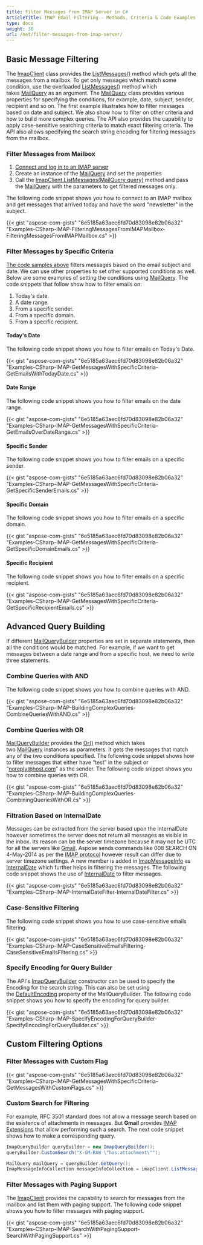 ```yaml
---
title: Filter Messages from IMAP Server in C# 
ArticleTitle: IMAP Email Filtering - Methods, Criteria & Code Examples 
type: docs
weight: 30
url: /net/filter-messages-from-imap-server/
---
```


## **Basic Message Filtering**

The [ImapClient](https://reference.aspose.com/email/net/aspose.email.clients.imap/imapclient/) class provides the [ListMessages()](https://reference.aspose.com/email/net/aspose.email.clients.imap/imapclient/listmessages/#listmessages) method which gets all the messages from a mailbox. To get only messages which match some condition, use the overloaded [ListMessages()](https://reference.aspose.com/email/net/aspose.email.clients.imap/imapclient/listmessages/#listmessages) method which takes [MailQuery](https://reference.aspose.com/email/net/aspose.email.tools.search/mailquery/) as an argument. The [MailQuery](https://reference.aspose.com/email/net/aspose.email.tools.search/mailquery/) class provides various properties for specifying the conditions, for example, date, subject, sender, recipient and so on. The first example illustrates how to filter messages based on date and subject. We also show how to filter on other criteria and how to build more complex queries. The API also provides the capability to apply case-sensitive searching criteria to match exact filtering criteria. The API also allows specifying the search string encoding for filtering messages from the mailbox.

### **Filter Messages from Mailbox**

1. [Connect and log in to an IMAP server](https://docs.aspose.com/email/net/connecting-to-imap-server/#connecting-with-imap-server)
2. Create an instance of the [MailQuery](https://reference.aspose.com/email/net/aspose.email.tools.search/mailquery/) and set the properties
3. Call the [ImapClient.ListMessages(MailQuery query)](https://reference.aspose.com/email/net/aspose.email.clients.imap/imapclient/listmessages/#listmessages_14) method and pass the [MailQuery](https://reference.aspose.com/email/net/aspose.email.tools.search/mailquery/) with the parameters to get filtered messages only.

The following code snippet shows you how to connect to an IMAP mailbox and get messages that arrived today and have the word "newsletter" in the subject.

{{< gist "aspose-com-gists" "6e5185a63aec6fd70d83098e82b06a32" "Examples-CSharp-IMAP-FilteringMessagesFromIMAPMailbox-FilteringMessagesFromIMAPMailbox.cs" >}}

### **Filter Messages by Specific Criteria**

[The code samples above](#filtering-messages-from-mailbox) filters messages based on the email subject and date. We can use other properties to set other supported conditions as well. Below are some examples of setting the conditions using [MailQuery](https://reference.aspose.com/email/net/aspose.email.tools.search/mailquery/). The code snippets that follow show how to filter emails on:

1. Today's date.
1. A date range.
1. From a specific sender.
1. From a specific domain.
1. From a specific recipient.

#### **Today's Date**

The following code snippet shows you how to filter emails on Today's Date.

{{< gist "aspose-com-gists" "6e5185a63aec6fd70d83098e82b06a32" "Examples-CSharp-IMAP-GetMessagesWithSpecificCriteria-GetEmailsWithTodayDate.cs" >}}

#### **Date Range**

The following code snippet shows you how to filter emails on the date range.

{{< gist "aspose-com-gists" "6e5185a63aec6fd70d83098e82b06a32" "Examples-CSharp-IMAP-GetMessagesWithSpecificCriteria-GetEmailsOverDateRange.cs" >}}

#### **Specific Sender**

The following code snippet shows you how to filter emails on a specific sender.

{{< gist "aspose-com-gists" "6e5185a63aec6fd70d83098e82b06a32" "Examples-CSharp-IMAP-GetMessagesWithSpecificCriteria-GetSpecificSenderEmails.cs" >}}

#### **Specific Domain**

The following code snippet shows you how to filter emails on a specific domain.

{{< gist "aspose-com-gists" "6e5185a63aec6fd70d83098e82b06a32" "Examples-CSharp-IMAP-GetMessagesWithSpecificCriteria-GetSpecificDomainEmails.cs" >}}

#### **Specific Recipient**

The following code snippet shows you how to filter emails on a specific recipient.

{{< gist "aspose-com-gists" "6e5185a63aec6fd70d83098e82b06a32" "Examples-CSharp-IMAP-GetMessagesWithSpecificCriteria-GetSpecificRecipientEmails.cs" >}}

## **Advanced Query Building**

If different [MailQueryBuilder](https://reference.aspose.com/email/net/aspose.email.tools.search/mailquerybuilder/) properties are set in separate statements, then all the conditions would be matched. For example, if we want to get messages between a date range and from a specific host, we need to write three statements.

### **Combine Queries with AND**

The following code snippet shows you how to combine queries with AND.

{{< gist "aspose-com-gists" "6e5185a63aec6fd70d83098e82b06a32" "Examples-CSharp-IMAP-BuildingComplexQueries-CombineQueriesWithAND.cs" >}}

### **Combine Queries with OR**

[MailQueryBuilder](https://reference.aspose.com/email/net/aspose.email.tools.search/mailquerybuilder/) provides the [Or()](https://reference.aspose.com/email/net/aspose.email.tools.search/mailquerybuilder/or/#or) method which takes two [MailQuery](https://reference.aspose.com/email/net/aspose.email.tools.search/mailquery/) instances as parameters. It gets the messages that match any of the two conditions specified. The following code snippet shows how to filter messages that either have “test” in the subject or “noreply@host.com” as the sender. The following code snippet shows you how to combine queries with OR.

{{< gist "aspose-com-gists" "6e5185a63aec6fd70d83098e82b06a32" "Examples-CSharp-IMAP-BuildingComplexQueries-CombiningQueriesWithOR.cs" >}}

### **Filtration Based on InternalDate**

Messages can be extracted from the server based upon the InternalDate however sometimes the server does not return all messages as visible in the inbox. Its reason can be the server timezone because it may not be UTC for all the servers like [Gmail](https://www.google.com.ua/search?client=opera&q=timezone+gmail&sourceid=opera&ie=utf-8&oe=utf-8&channel=suggest#channel=suggest&q=gmail+server+timezone++). Aspose sends commands like 008 SEARCH ON 4-May-2014 as per the [IMAP protocol](https://www.rfc-editor.org/rfc/rfc1730) however result can differ due to server timezone settings. A new member is added in [ImapMessageInfo](https://reference.aspose.com/email/net/aspose.email.clients.imap/imapmessageinfo/) as [InternalDate](https://reference.aspose.com/email/net/aspose.email.clients.imap/imapmessageinfo/internaldate/) which further helps in filtering the messages. The following code snippet shows the use of [InternalDate](https://reference.aspose.com/email/net/aspose.email.clients.imap/imapmessageinfo/internaldate/) to filter messages.

{{< gist "aspose-com-gists" "6e5185a63aec6fd70d83098e82b06a32" "Examples-CSharp-IMAP-InternalDateFilter-InternalDateFilter.cs" >}}

### **Case-Sensitive Filtering**

The following code snippet shows you how to use case-sensitive emails filtering.

{{< gist "aspose-com-gists" "6e5185a63aec6fd70d83098e82b06a32" "Examples-CSharp-IMAP-CaseSensitiveEmailsFiltering-CaseSensitiveEmailsFiltering.cs" >}}

### **Specify Encoding for Query Builder**

The API's [ImapQueryBuilder](https://reference.aspose.com/email/net/aspose.email.clients.imap/imapquerybuilder/) constructor can be used to specify the Encoding for the search string. This can also be set using the [DefaultEncoding](https://reference.aspose.com/email/net/aspose.email.tools.search/mailquerybuilder/defaultencoding/) property of the MailQueryBuilder. The following code snippet shows you how to specify the encoding for query builder.

{{< gist "aspose-com-gists" "6e5185a63aec6fd70d83098e82b06a32" "Examples-CSharp-IMAP-SpecifyEncodingForQueryBuilder-SpecifyEncodingForQueryBuilder.cs" >}}

## **Custom Filtering Options**

### **Filter Messages with Custom Flag**

{{< gist "aspose-com-gists" "6e5185a63aec6fd70d83098e82b06a32" "Examples-CSharp-IMAP-GetMessagesWithSpecificCriteria-GetMessagesWithCustomFlags.cs" >}}

### **Custom Search for Filtering**

For example, RFC 3501 standard does not allow a message search based on the existence of attachments in messages. But **Gmail** provides [IMAP Extensions](https://developers.google.com/gmail/imap/imap-extensions?hl=ru) that allow performing such a search. The next code snippet shows how to make a corresponding query.

```csharp
ImapQueryBuilder queryBuilder = new ImapQueryBuilder();
queryBuilder.CustomSearch("X-GM-RAW \"has:attachment\"");

MailQuery mailQuery = queryBuilder.GetQuery();
ImapMessageInfoCollection messageInfoCollection = imapClient.ListMessages(mailQuery);
```
### **Filter Messages with Paging Support**

The [ImapClient](https://reference.aspose.com/email/net/aspose.email.clients.imap/imapclient/) provides the capability to search for messages from the mailbox and list them with paging support. The following code snippet shows you how to filter messages with paging support.

{{< gist "aspose-com-gists" "6e5185a63aec6fd70d83098e82b06a32" "Examples-CSharp-IMAP-SearchWithPagingSupport-SearchWithPagingSupport.cs" >}}
